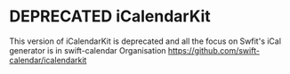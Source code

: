 # DEPRECATED iCalendarKit 

This version of iCalendarKit is deprecated and all the focus on Swfit's iCal generator is in swift-calendar Organisation https://github.com/swift-calendar/icalendarkit
